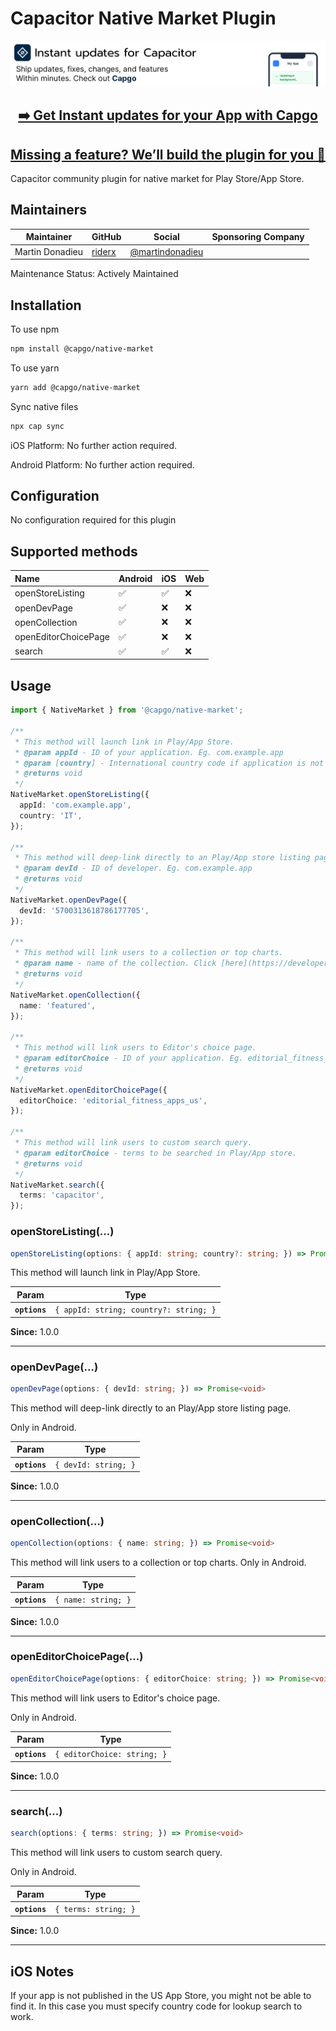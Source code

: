 # Capacitor Native Market Plugin

 <a href="https://capgo.app/"><img src='https://raw.githubusercontent.com/Cap-go/capgo/main/assets/capgo_banner.png' alt='Capgo - Instant updates for capacitor'/></a>

<div align="center">
  <h2><a href="https://capgo.app/?ref=plugin"> ➡️ Get Instant updates for your App with Capgo</a></h2>
  <h2><a href="https://capgo.app/consulting/?ref=plugin"> Missing a feature? We’ll build the plugin for you 💪</a></h2>
</div>

Capacitor community plugin for native market for Play Store/App Store.

## Maintainers

| Maintainer      | GitHub                              | Social                                                | Sponsoring Company |
| --------------- | ----------------------------------- | ----------------------------------------------------- | ------------------ |
| Martin Donadieu | [riderx](https://github.com/riderx) | [@martindonadieu](https://twitter.com/martindonadieu) |                    |

Maintenance Status: Actively Maintained

## Installation

To use npm

```bash
npm install @capgo/native-market
```

To use yarn

```bash
yarn add @capgo/native-market
```

Sync native files

```bash
npx cap sync
```

iOS Platform: No further action required.

Android Platform: No further action required.

## Configuration

No configuration required for this plugin

## Supported methods

| Name                 | Android | iOS | Web |
| :------------------- | :------ | :-- | :-- |
| openStoreListing     | ✅      | ✅  | ❌  |
| openDevPage          | ✅      | ❌  | ❌  |
| openCollection       | ✅      | ❌  | ❌  |
| openEditorChoicePage | ✅      | ❌  | ❌  |
| search               | ✅      | ✅  | ❌  |

## Usage

```typescript
import { NativeMarket } from '@capgo/native-market';

/**
 * This method will launch link in Play/App Store.
 * @param appId - ID of your application. Eg. com.example.app
 * @param [country] - International country code if application is not published in the US App store (only for iOS). Eg. IT
 * @returns void
 */
NativeMarket.openStoreListing({
  appId: 'com.example.app',
  country: 'IT',
});

/**
 * This method will deep-link directly to an Play/App store listing page.
 * @param devId - ID of developer. Eg. com.example.app
 * @returns void
 */
NativeMarket.openDevPage({
  devId: '5700313618786177705',
});

/**
 * This method will link users to a collection or top charts.
 * @param name - name of the collection. Click [here](https://developer.android.com/distribute/marketing-tools/linking-to-google-play#OpeningCollection) for android options.
 * @returns void
 */
NativeMarket.openCollection({
  name: 'featured',
});

/**
 * This method will link users to Editor's choice page.
 * @param editorChoice - ID of your application. Eg. editorial_fitness_apps_us
 * @returns void
 */
NativeMarket.openEditorChoicePage({
  editorChoice: 'editorial_fitness_apps_us',
});

/**
 * This method will link users to custom search query.
 * @param editorChoice - terms to be searched in Play/App store.
 * @returns void
 */
NativeMarket.search({
  terms: 'capacitor',
});
```

<docgen-api>
<!--Update the source file JSDoc comments and rerun docgen to update the docs below-->

### openStoreListing(...)

```typescript
openStoreListing(options: { appId: string; country?: string; }) => Promise<void>
```

This method will launch link in Play/App Store.

| Param         | Type                                              |
| ------------- | ------------------------------------------------- |
| **`options`** | <code>{ appId: string; country?: string; }</code> |

**Since:** 1.0.0

--------------------


### openDevPage(...)

```typescript
openDevPage(options: { devId: string; }) => Promise<void>
```

This method will deep-link directly to an Play/App store listing page.

Only in Android.

| Param         | Type                            |
| ------------- | ------------------------------- |
| **`options`** | <code>{ devId: string; }</code> |

**Since:** 1.0.0

--------------------


### openCollection(...)

```typescript
openCollection(options: { name: string; }) => Promise<void>
```

This method will link users to a collection or top charts.
Only in Android.

| Param         | Type                           |
| ------------- | ------------------------------ |
| **`options`** | <code>{ name: string; }</code> |

**Since:** 1.0.0

--------------------


### openEditorChoicePage(...)

```typescript
openEditorChoicePage(options: { editorChoice: string; }) => Promise<void>
```

This method will link users to Editor's choice page.

Only in Android.

| Param         | Type                                   |
| ------------- | -------------------------------------- |
| **`options`** | <code>{ editorChoice: string; }</code> |

**Since:** 1.0.0

--------------------


### search(...)

```typescript
search(options: { terms: string; }) => Promise<void>
```

This method will link users to custom search query.

Only in Android.

| Param         | Type                            |
| ------------- | ------------------------------- |
| **`options`** | <code>{ terms: string; }</code> |

**Since:** 1.0.0

--------------------

</docgen-api>

## iOS Notes

If your app is not published in the US App Store, you might not be able to find it. In this case you must specify country code for lookup search to work.
